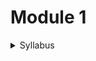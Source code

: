 # Module 1

<details>
  <summary>Syllabus</summary>
  
  ### Core Java
  1. Intro to Java Platform & Language
  2. JVM, JRE, JDK
  3. JVM Architecture
  4. Data types - Primitive, Arrays
  5. Operators
  6. Branching (if, switch)
  7. Looping (while, for)
  8. Intro to OOP in Java
  9. Classes, fields, methods, constructors
  10. Keywords this, super & Modifiers
  11. Interfaces & Inheritance
  12. Method overloading & Overriding
  13. Abstract classes
  14. Packages
  15. Access modifiers
  16. Exception Handling
  17. Collections
  18. Comparable & Comparator
  19. File Handling
  20. Memory management & Garbage collection
  
</details>